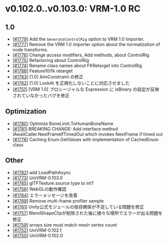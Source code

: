 # v0.102.0..v0.103.0: VRM-1.0 RC

## 1.0

* [[\#1779](https://github.com/matonnet/UniVRM/pull/1779)] Add the `GenerateControlRig` option to VRM 1.0 Importer.
* [[\#1777](https://github.com/matonnet/UniVRM/pull/1777)] Remove the VRM 1.0 importer option about the normalization of node transforms.
* [[\#1776](https://github.com/matonnet/UniVRM/pull/1776)] Change access modifiers, Add methods, about ControlRig
* [[\#1775](https://github.com/matonnet/UniVRM/pull/1775)] Refactoring about ControlRig
* [[\#1774](https://github.com/matonnet/UniVRM/pull/1774)] Rename class names about FKRetarget into ControlRig
* [[\#1768](https://github.com/matonnet/UniVRM/pull/1768)] Feature10/fk retarget
* [[\#1763](https://github.com/matonnet/UniVRM/pull/1763)] [1.0] AimConstraint の修正
* [[\#1762](https://github.com/matonnet/UniVRM/pull/1762)] [1.0] LookAt を正規化しないことに対応させました
* [[\#1751](https://github.com/matonnet/UniVRM/pull/1751)] [VRM 1.0] プロシージャルな Expression に isBinary の設定が反映されていなかったバグを修正

## Optimization

* [[\#1780](https://github.com/matonnet/UniVRM/pull/1780)] Optimize BoneLimit.ToHumanBoneName
* [[\#1781](https://github.com/matonnet/UniVRM/pull/1781)] BREAKING CHANGE: Add interface method IAwaitCaller.NextFrameIfTimedOut which invokes NextFrame if timed out
* [[\#1778](https://github.com/matonnet/UniVRM/pull/1778)] Caching Enum.GetValues with implementation of CachedEnum class

## Other
* [[\#1782](https://github.com/matonnet/UniVRM/pull/1782)] add LoadPathAsync
* [[\#1773](https://github.com/matonnet/UniVRM/pull/1773)] UniVRM-0.103.0
* [[\#1765](https://github.com/matonnet/UniVRM/pull/1765)] glTFTexture.source type to int?
* [[\#1756](https://github.com/matonnet/UniVRM/pull/1756)] WebGLの動作確認
* [[\#1764](https://github.com/matonnet/UniVRM/pull/1764)] エラーメッセージを改善
* [[\#1769](https://github.com/matonnet/UniVRM/pull/1769)] Remove multi-frame profiler sample
* [[\#1761](https://github.com/matonnet/UniVRM/pull/1761)] Unity公式モジュールの依存関係が不足している問題を修正
* [[\#1757](https://github.com/matonnet/UniVRM/pull/1757)] BlendShapeClipが削除された後に様々な場所でエラーが出る問題を修正
* [[\#1759](https://github.com/matonnet/UniVRM/pull/1759)] arrays size must match mesh vertex count
* [[\#1752](https://github.com/matonnet/UniVRM/pull/1752)] UniVRM-0.102.1
* [[\#1750](https://github.com/matonnet/UniVRM/pull/1750)] UniVRM-0.102.0
